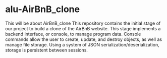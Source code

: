 # alu-AirBnB_clone
This will be about AirBnB_clone
This repository contains the initial stage of our project to build a clone of the AirBnB website. This stage implements a backend interface, or console, to manage program data. Console commands allow the user to create, update, and destroy objects, as well as manage file storage. Using a system of JSON serialization/deserialization, storage is persistent between sessions.